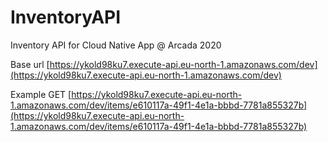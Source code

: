 # InventoryAPI
Inventory API for Cloud Native App @ Arcada 2020

Base url 
[https://ykold98ku7.execute-api.eu-north-1.amazonaws.com/dev](https://ykold98ku7.execute-api.eu-north-1.amazonaws.com/dev)


Example GET
[https://ykold98ku7.execute-api.eu-north-1.amazonaws.com/dev/items/e610117a-49f1-4e1a-bbbd-7781a855327b](https://ykold98ku7.execute-api.eu-north-1.amazonaws.com/dev/items/e610117a-49f1-4e1a-bbbd-7781a855327b)


